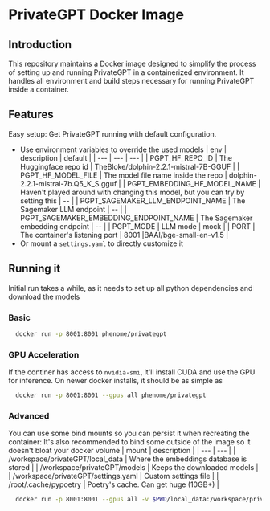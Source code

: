# PrivateGPT Docker Image

## Introduction

This repository maintains a Docker image designed to simplify the process of setting up and running PrivateGPT in a containerized environment. It handles all environment and build steps necessary for running PrivateGPT inside a container.

## Features

Easy setup: Get PrivateGPT running with default configuration.

- Use environment variables to override the used models
  | env | description | default |
  | --- | --- | --- |
  | PGPT_HF_REPO_ID | The Huggingface repo id | TheBloke/dolphin-2.2.1-mistral-7B-GGUF |
  | PGPT_HF_MODEL_FILE | The model file name inside the repo | dolphin-2.2.1-mistral-7b.Q5_K_S.gguf |
  | PGPT_EMBEDDING_HF_MODEL_NAME | Haven't played around with changing this model, but you can try by setting this | -- |
  | PGPT_SAGEMAKER_LLM_ENDPOINT_NAME | The Sagemaker LLM endpoint | -- |
  | PGPT_SAGEMAKER_EMBEDDING_ENDPOINT_NAME | The Sagemaker embedding endpoint | -- |
  | PGPT_MODE | LLM mode | mock |
  | PORT | The container's listening port | 8001 |BAAI/bge-small-en-v1.5 |
- Or mount a `settings.yaml` to directly customize it

## Running it

Initial run takes a while, as it needs to set up all python dependencies and download the models

### Basic

```bash
  docker run -p 8001:8001 phenome/privategpt
```

### GPU Acceleration

If the continer has access to `nvidia-smi`, it'll install CUDA and use the GPU for inference.
On newer docker installs, it should be as simple as

```bash
  docker run -p 8001:8001 --gpus all phenome/privategpt
```

### Advanced

You can use some bind mounts so you can persist it when recreating the container:
It's also recommended to bind some outside of the image so it doesn't bloat your docker volume
| mount | description |
| --- | --- |
| /workspace/privateGPT/local_data | Where the embeddings database is stored |
| /workspace/privateGPT/models | Keeps the downloaded models |
| /workspace/privateGPT/settings.yaml | Custom settings file |
| /root/.cache/pypoetry | Poetry's cache. Can get huge (10GB+) |

```bash
  docker run -p 8001:8001 --gpus all -v $PWD/local_data:/workspace/privateGPT/local_data -v $PWD/models:/workspace/privateGPT/models -v $PWD/settings.yaml:/workspace/privateGPT/settings.yaml phenome/privategpt
```

